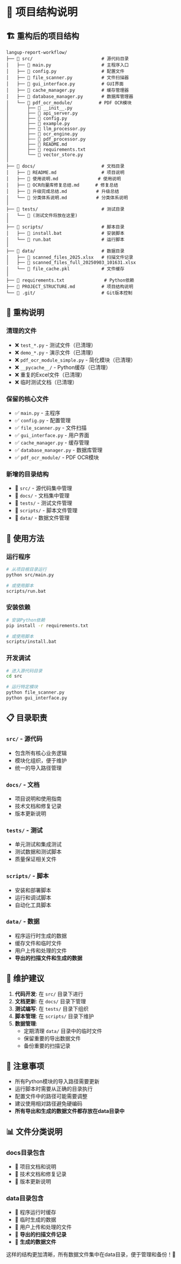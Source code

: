 # 📁 项目结构说明

## 🏗️ 重构后的项目结构

```
langup-report-workflow/
├── 📁 src/                          # 源代码目录
│   ├── 📄 main.py                   # 主程序入口
│   ├── 📄 config.py                 # 配置文件
│   ├── 📄 file_scanner.py           # 文件扫描器
│   ├── 📄 gui_interface.py          # GUI界面
│   ├── 📄 cache_manager.py          # 缓存管理器
│   ├── 📄 database_manager.py       # 数据库管理器
│   └── 📁 pdf_ocr_module/          # PDF OCR模块
│       ├── 📄 __init__.py
│       ├── 📄 api_server.py
│       ├── 📄 config.py
│       ├── 📄 example.py
│       ├── 📄 llm_processor.py
│       ├── 📄 ocr_engine.py
│       ├── 📄 pdf_processor.py
│       ├── 📄 README.md
│       ├── 📄 requirements.txt
│       └── 📄 vector_store.py
│
├── 📁 docs/                         # 文档目录
│   ├── 📄 README.md                 # 项目说明
│   ├── 📄 使用说明.md               # 使用说明
│   ├── 📄 OCR向量库修复总结.md      # 修复总结
│   ├── 📄 升级完成总结.md           # 升级总结
│   └── 📄 分类体系说明.md           # 分类体系说明
│
├── 📁 tests/                        # 测试目录
│   └── 📄 (测试文件将放在这里)
│
├── 📁 scripts/                      # 脚本目录
│   ├── 📄 install.bat               # 安装脚本
│   └── 📄 run.bat                   # 运行脚本
│
├── 📁 data/                         # 数据目录
│   ├── 📄 scanned_files_2025.xlsx   # 扫描文件记录
│   ├── 📄 scanned_files_full_20250903_101631.xlsx
│   └── 📄 file_cache.pkl            # 文件缓存
│
├── 📄 requirements.txt               # Python依赖
├── 📄 PROJECT_STRUCTURE.md          # 项目结构说明
└── 📄 .git/                         # Git版本控制
```

## 🔄 重构说明

### 清理的文件
- ❌ `test_*.py` - 测试文件（已清理）
- ❌ `demo_*.py` - 演示文件（已清理）
- ❌ `pdf_ocr_module_simple.py` - 简化模块（已清理）
- ❌ `__pycache__/` - Python缓存（已清理）
- ❌ 重复的Excel文件（已清理）
- ❌ 临时测试文档（已清理）

### 保留的核心文件
- ✅ `main.py` - 主程序
- ✅ `config.py` - 配置管理
- ✅ `file_scanner.py` - 文件扫描
- ✅ `gui_interface.py` - 用户界面
- ✅ `cache_manager.py` - 缓存管理
- ✅ `database_manager.py` - 数据库管理
- ✅ `pdf_ocr_module/` - PDF OCR模块

### 新增的目录结构
- 📁 `src/` - 源代码集中管理
- 📁 `docs/` - 文档集中管理
- 📁 `tests/` - 测试文件管理
- 📁 `scripts/` - 脚本文件管理
- 📁 `data/` - 数据文件管理

## 🚀 使用方法

### 运行程序
```bash
# 从项目根目录运行
python src/main.py

# 或使用脚本
scripts/run.bat
```

### 安装依赖
```bash
# 安装Python依赖
pip install -r requirements.txt

# 或使用脚本
scripts/install.bat
```

### 开发调试
```bash
# 进入源代码目录
cd src

# 运行特定模块
python file_scanner.py
python gui_interface.py
```

## 📋 目录职责

### `src/` - 源代码
- 包含所有核心业务逻辑
- 模块化组织，便于维护
- 统一的导入路径管理

### `docs/` - 文档
- 项目说明和使用指南
- 技术文档和修复记录
- 版本更新说明

### `tests/` - 测试
- 单元测试和集成测试
- 测试数据和测试脚本
- 质量保证相关文件

### `scripts/` - 脚本
- 安装和部署脚本
- 运行和调试脚本
- 自动化工具脚本

### `data/` - 数据
- 程序运行时生成的数据
- 缓存文件和临时文件
- 用户上传和处理的文件
- **导出的扫描文件和生成的数据**

## 🔧 维护建议

1. **代码开发**: 在 `src/` 目录下进行
2. **文档更新**: 在 `docs/` 目录下管理
3. **测试编写**: 在 `tests/` 目录下组织
4. **脚本管理**: 在 `scripts/` 目录下维护
5. **数据管理**: 
   - 定期清理 `data/` 目录中的临时文件
   - 保留重要的导出数据文件
   - 备份重要的扫描记录

## 📝 注意事项

- 所有Python模块的导入路径需要更新
- 运行脚本时需要从正确的目录执行
- 配置文件中的路径可能需要调整
- 建议使用相对路径避免硬编码
- **所有导出和生成的数据文件都存放在data目录中**

## 📊 文件分类说明

### docs目录包含
- 📄 项目文档和说明
- 📄 技术文档和修复记录
- 📄 版本更新说明

### data目录包含
- 📄 程序运行时缓存
- 📄 临时生成的数据
- 📄 用户上传和处理的文件
- 📄 **导出的扫描文件记录**
- 📄 **生成的数据文件**

这样的结构更加清晰，所有数据文件集中在data目录，便于管理和备份！🎉
